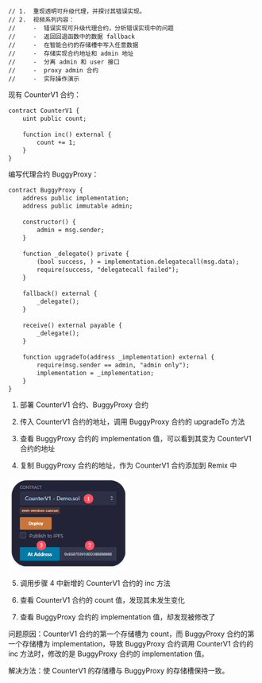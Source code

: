 ```
// 1.  重现透明可升级代理，并探讨其错误实现。
// 2.  视频系列内容：
//     -  错误实现可升级代理合约，分析错误实现中的问题
//     -  返回回退函数中的数据 fallback
//     -  在智能合约的存储槽中写⼊任意数据
//     -  存储实现合约地址和 admin 地址
//     -  分离 admin 和 user 接⼝
//     -  proxy admin 合约
//     -  实际操作演⽰
```

现有 CounterV1 合约：

```solidity
contract CounterV1 {
    uint public count;

    function inc() external {
        count += 1;
    }
}
```

编写代理合约 BuggyProxy：

```solidity
contract BuggyProxy {
    address public implementation;
    address public immutable admin;

    constructor() {
        admin = msg.sender;
    }

    function _delegate() private {
        (bool success, ) = implementation.delegatecall(msg.data);
        require(success, "delegatecall failed");
    }

    fallback() external {
        _delegate();
    }

    receive() external payable {
        _delegate();
    }

    function upgradeTo(address _implementation) external {
        require(msg.sender == admin, "admin only");
        implementation = _implementation;
    }
}
```

1. 部署 CounterV1 合约、BuggyProxy 合约

2. 传入 CounterV1 合约的地址，调用 BuggyProxy 合约的 upgradeTo 方法

3. 查看 BuggyProxy 合约的 implementation 值，可以看到其变为 CounterV1 合约的地址

4. 复制 BuggyProxy 合约的地址，作为 CounterV1 合约添加到 Remix 中

<img src="./picture/QQ_1724594082616.png" alt="QQ_1724594082616" style="zoom: 80%;" />

5. 调用步骤 4 中新增的 CounterV1 合约的 inc 方法

6. 查看 CounterV1 合约的 count 值，发现其未发生变化

7. 查看 BuggyProxy 合约的 implementation 值，却发现被修改了

问题原因：CounterV1 合约的第一个存储槽为 count，而 BuggyProxy 合约的第一个存储槽为 implementation，导致 BuggyProxy 合约调用 CounterV1 合约的 inc 方法时，修改的是 BuggyProxy 合约的 implementation 值。

解决方法：使 CounterV1 的存储槽与 BuggyProxy 的存储槽保持一致。

